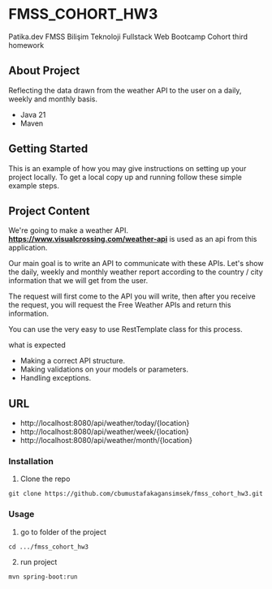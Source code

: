 # FMSS_COHORT_HW3
Patika.dev FMSS Bilişim Teknoloji Fullstack Web Bootcamp Cohort third homework


## About Project
Reflecting the data drawn from the weather API to the user on a daily, weekly and monthly basis.

* Java 21
* Maven

## Getting Started

This is an example of how you may give instructions on setting up your project locally.
To get a local copy up and running follow these simple example steps.

## Project Content
We're going to make a weather API. **https://www.visualcrossing.com/weather-api** is used as an api from this application.

Our main goal is to write an API to communicate with these APIs. Let's show the daily, weekly and monthly weather report according to the country / city information that we will get from the user.

The request will first come to the API you will write, then after you receive the request, you will request the Free Weather APIs and return this information.

You can use the very easy to use RestTemplate class for this process.

what is expected

* Making a correct API structure.
* Making validations on your models or parameters.
* Handling exceptions.

## URL

* http://localhost:8080/api/weather/today/{location}
* http://localhost:8080/api/weather/week/{location}
* http://localhost:8080/api/weather/month/{location}

### Installation

1. Clone the repo
```
git clone https://github.com/cbumustafakagansimsek/fmss_cohort_hw3.git
```
### Usage

1. go to folder of the project
```
cd .../fmss_cohort_hw3
```
2. run project
```
mvn spring-boot:run